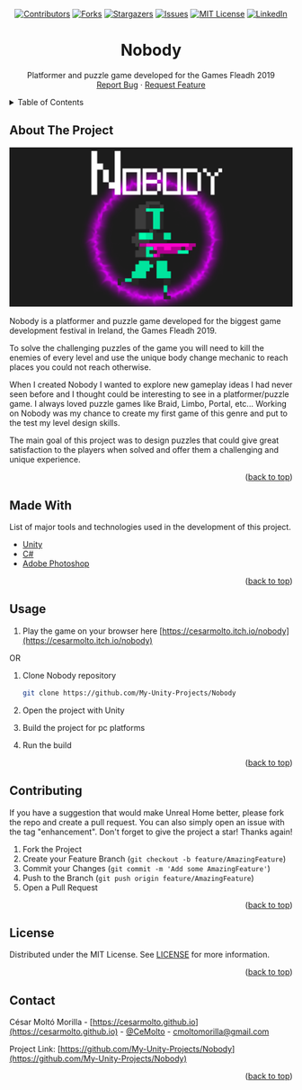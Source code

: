 <div id="top"></div>

<!-- PROJECT SHIELDS -->
<div align="center">

[![Contributors][contributors-shield]][contributors-url]
[![Forks][forks-shield]][forks-url]
[![Stargazers][stars-shield]][stars-url]
[![Issues][issues-shield]][issues-url]
[![MIT License][license-shield]][license-url]
[![LinkedIn][linkedin-shield]][linkedin-url]

</div>


<!-- PROJECT LOGO -->
<div align="center">

  <h1 align="center">Nobody</h1>

  <p align="center">
    Platformer and puzzle game developed for the Games Fleadh 2019
    <br />
    <a href="https://github.com/My-Unity-Projects/Nobody/issues">Report Bug</a>
    ·
    <a href="https://github.com/My-Unity-Projects/Nobody/issues">Request Feature</a>
  </p>
</div>


<!-- TABLE OF CONTENTS -->
<details>
  <summary>Table of Contents</summary>
  <ol>
    <li><a href="#about-the-project">About The Project</a></li>
    <li><a href="#made-with">Made With</a></li>
    <li><a href="#usage">Usage</a></li>
    <li><a href="#contributing">Contributing</a></li>
    <li><a href="#license">License</a></li>
    <li><a href="#contact">Contact</a></li>
  </ol>
</details>


<!-- ABOUT THE PROJECT -->
## About The Project

[![Product Name Screen Shot][product-cover]](https://github.com/My-Unity-Projects/Nobody)

Nobody is a platformer and puzzle game developed for the biggest game development festival 
in Ireland, the Games Fleadh 2019.

To solve the challenging puzzles of the game you will need to kill the enemies of every level 
and use the unique body change mechanic to reach places you could not reach otherwise. 

When I created Nobody I wanted to explore new gameplay ideas I had never seen before and 
I thought could be interesting to see in a platformer/puzzle game. I always loved puzzle 
games like Braid, Limbo, Portal, etc... Working on Nobody was my chance to create my first 
game of this genre and put to the test my level design skills.

The main goal of this project was to design puzzles that could give great satisfaction to the 
players when solved and offer them a challenging and unique experience.

<p align="right">(<a href="#top">back to top</a>)</p>

<!-- MADE WITH -->
## Made With

List of major tools and technologies used in the development of this project.

* [Unity](https://unity.com)
* [C#](https://docs.microsoft.com/en-gb/dotnet/csharp/)
* [Adobe Photoshop](https://www.adobe.com/es/products/photoshop.html)

<p align="right">(<a href="#top">back to top</a>)</p>


<!-- USAGE -->
## Usage

1. Play the game on your browser here [https://cesarmolto.itch.io/nobody](https://cesarmolto.itch.io/nobody)

OR

1. Clone Nobody repository
   ```sh
   git clone https://github.com/My-Unity-Projects/Nobody
   ```

2. Open the project with Unity

3. Build the project for pc platforms

4. Run the build

<p align="right">(<a href="#top">back to top</a>)</p>


<!-- CONTRIBUTING -->
## Contributing

If you have a suggestion that would make Unreal Home better, please fork the repo and create a pull request. You can also simply open an issue with the tag "enhancement". Don't forget to give the project a star! Thanks again!

1. Fork the Project
2. Create your Feature Branch (`git checkout -b feature/AmazingFeature`)
3. Commit your Changes (`git commit -m 'Add some AmazingFeature'`)
4. Push to the Branch (`git push origin feature/AmazingFeature`)
5. Open a Pull Request

<p align="right">(<a href="#top">back to top</a>)</p>


<!-- LICENSE -->
## License

Distributed under the MIT License. See [LICENSE](https://github.com/My-Unity-Projects/Nobody/blob/main/LICENSE.txt) for more information.

<p align="right">(<a href="#top">back to top</a>)</p>


<!-- CONTACT -->
## Contact

César Moltó Morilla - [https://cesarmolto.github.io](https://cesarmolto.github.io) - [@CeMolto](https://twitter.com/CeMolto) - cmoltomorilla@gmail.com

Project Link: [https://github.com/My-Unity-Projects/Nobody](https://github.com/My-Unity-Projects/Nobody)

<p align="right">(<a href="#top">back to top</a>)</p>


<!-- MARKDOWN LINKS & IMAGES -->
<!-- https://www.markdownguide.org/basic-syntax/#reference-style-links -->
[contributors-shield]: https://img.shields.io/github/contributors/My-Unity-Projects/Nobody.svg?style=for-the-badge
[contributors-url]: https://github.com/My-Unity-Projects/Nobody/graphs/contributors
[forks-shield]: https://img.shields.io/github/forks/My-Unity-Projects/Nobody.svg?style=for-the-badge
[forks-url]: https://github.com/My-Unity-Projects/Nobody/network/members
[stars-shield]: https://img.shields.io/github/stars/My-Unity-Projects/Nobody.svg?style=for-the-badge
[stars-url]: https://github.com/My-Unity-Projects/Nobody/stargazers
[issues-shield]: https://img.shields.io/github/issues/My-Unity-Projects/Nobody.svg?style=for-the-badge
[issues-url]: https://github.com/My-Unity-Projects/Nobody/issues
[license-shield]: https://img.shields.io/github/license/My-Unity-Projects/Nobody.svg?style=for-the-badge
[license-url]: https://github.com/My-Unity-Projects/Nobody/blob/main/LICENSE.txt
[linkedin-shield]: https://img.shields.io/badge/-LinkedIn-black.svg?style=for-the-badge&logo=linkedin&colorB=555
[linkedin-url]: https://www.linkedin.com/in/cesar-molto-morilla
[product-cover]: images/cover.png
